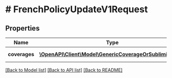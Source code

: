 # # FrenchPolicyUpdateV1Request

## Properties

Name | Type | Description | Notes
------------ | ------------- | ------------- | -------------
**coverages** | [**\OpenAPI\Client\Model\GenericCoverageOrSublimitBase[]**](GenericCoverageOrSublimitBase.md) | List of coverages |

[[Back to Model list]](../../README.md#models) [[Back to API list]](../../README.md#endpoints) [[Back to README]](../../README.md)
